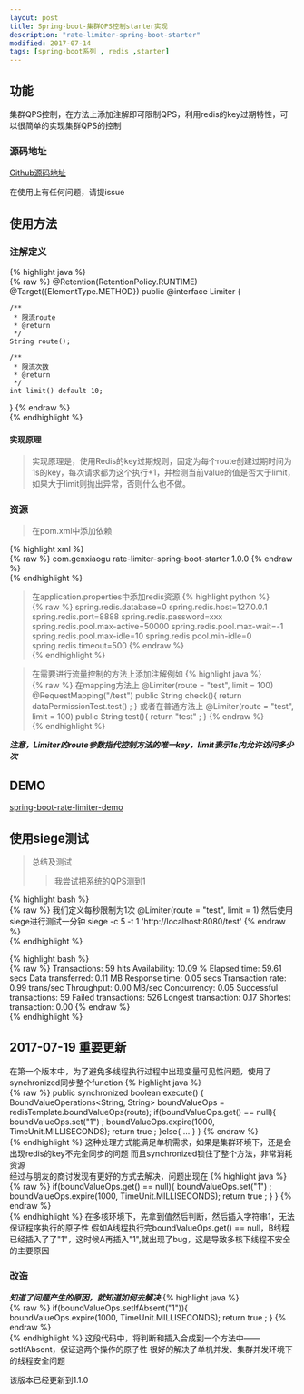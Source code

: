 ```yaml
---
layout: post
title: Spring-boot-集群QPS控制starter实现
description: "rate-limiter-spring-boot-starter"
modified: 2017-07-14
tags: [spring-boot系列 , redis ,starter]
---
```


## 功能
集群QPS控制，在方法上添加注解即可限制QPS，利用redis的key过期特性，可以很简单的实现集群QPS的控制

### 源码地址
[Github源码地址](https://github.com/gengu/rate-limiter-spring-boot-starter)

在使用上有任何问题，请提issue


## 使用方法

### 注解定义
{% highlight java %}  
{% raw %}
@Retention(RetentionPolicy.RUNTIME)
@Target({ElementType.METHOD})
public @interface Limiter {

    /**
     * 限流route
     * @return
     */
    String route();

    /**
     * 限流次数
     * @return
     */
    int limit() default 10;

}
{% endraw %}   
{% endhighlight %}

#### 实现原理
> 实现原理是，使用Redis的key过期规则，固定为每个route创建过期时间为1s的key，每次请求都为这个执行+1，并检测当前value的值是否大于limit，如果大于limit则抛出异常，否则什么也不做。


### 资源
> 在pom.xml中添加依赖

{% highlight xml %}  
{% raw %}
<dependency>
    <groupId>com.genxiaogu</groupId>
    <artifactId>rate-limiter-spring-boot-starter</artifactId>
    <version>1.0.0</version>
</dependency>
{% endraw %}   
{% endhighlight %}

> 在application.properties中添加redis资源
{% highlight python %}  
{% raw %}
spring.redis.database=0
spring.redis.host=127.0.0.1
spring.redis.port=8888
spring.redis.password=xxx
spring.redis.pool.max-active=50000
spring.redis.pool.max-wait=-1
spring.redis.pool.max-idle=10
spring.redis.pool.min-idle=0
spring.redis.timeout=500
{% endraw %}   
{% endhighlight %}

> 在需要进行流量控制的方法上添加注解例如
{% highlight java %}  
{% raw %}
在mapping方法上
@Limiter(route = "test", limit = 100)
@RequestMapping("/test")
public String check(){
    return dataPermissionTest.test() ;
}
或者在普通方法上
@Limiter(route = "test", limit = 100)
public String test(){
    return "test" ;
}
{% endraw %}   
{% endhighlight %}

***注意，Limiter的route参数指代控制方法的唯一key，limit表示1s内允许访问多少次***


## DEMO
[spring-boot-rate-limiter-demo](https://github.com/gengu/spring-boot-demos/tree/master/spring-boot-rate-limiter-demo)

## 使用siege测试


> 总结及测试
> > 我尝试把系统的QPS测到1

{% highlight bash %}  
{% raw %}
我们定义每秒限制为1次
@Limiter(route = "test", limit = 1)
然后使用siege进行测试一分钟
siege -c 5 -t 1 'http://localhost:8080/test'
{% endraw %}   
{% endhighlight %}

{% highlight bash %}  
{% raw %}
Transactions:		          59 hits
Availability:		       10.09 %
Elapsed time:		       59.61 secs
Data transferred:	        0.11 MB
Response time:		        0.05 secs
Transaction rate:	        0.99 trans/sec
Throughput:		        0.00 MB/sec
Concurrency:		        0.05
Successful transactions:          59
Failed transactions:	         526
Longest transaction:	        0.17
Shortest transaction:	        0.00
{% endraw %}   
{% endhighlight %}


## 2017-07-19 重要更新
在第一个版本中，为了避免多线程执行过程中出现变量可见性问题，使用了synchronized同步整个function
{% highlight java %}  
{% raw %}
public synchronized boolean execute() {
    BoundValueOperations<String, String> boundValueOps = redisTemplate.boundValueOps(route);
    if(boundValueOps.get() == null){
        boundValueOps.set("1") ;
        boundValueOps.expire(1000, TimeUnit.MILLISECONDS);
        return true ;
    }else{
        ...
    }
}
{% endraw %}   
{% endhighlight %}
这种处理方式能满足单机需求，如果是集群环境下，还是会出现redis的key不完全同步的问题
而且synchronized锁住了整个方法，非常消耗资源  
经过与朋友的商讨发现有更好的方式去解决，问题出现在
{% highlight java %}  
{% raw %}
    if(boundValueOps.get() == null){
        boundValueOps.set("1") ;
        boundValueOps.expire(1000, TimeUnit.MILLISECONDS);
        return true ;
    }
}
{% endraw %}   
{% endhighlight %}
在多核环境下，先拿到值然后判断，然后插入字符串1，无法保证程序执行的原子性
假如A线程执行完boundValueOps.get() == null，B线程已经插入了了"1"，这时候A再插入"1",就出现了bug，这是导致多核下线程不安全的主要原因

### 改造
***知道了问题产生的原因，就知道如何去解决***
{% highlight java %}  
{% raw %}
if(boundValueOps.setIfAbsent("1")){
    boundValueOps.expire(1000, TimeUnit.MILLISECONDS);
    return true ;
}
{% endraw %}   
{% endhighlight %}
这段代码中，将判断和插入合成到一个方法中——setIfAbsent，保证这两个操作的原子性
很好的解决了单机并发、集群并发环境下的线程安全问题

该版本已经更新到1.1.0